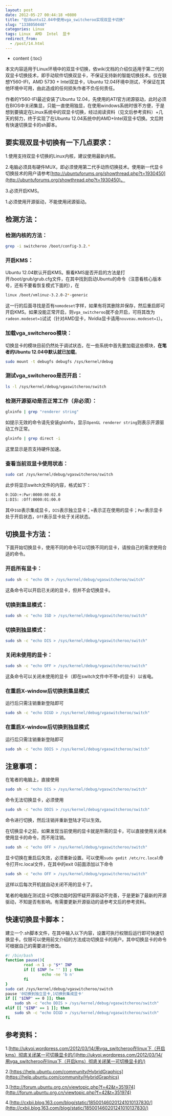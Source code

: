 ```yaml
---
layout: post
date: 2012-05-27 00:44:18 +0800
title: "在Ubuntu12.04中使用vga_switcheroo实现双显卡切换"
slug: "1338050448"
categories: Linux
tags: Linux  AMD  Intel  显卡
redirect_from:
  - /post/14.html
---
```

* content
{:toc}

本文内容适用于Linux环境中的双显卡切换，依wiki文档的介绍仅适用于第二代的双显卡切换技术，即手动软件切换双显卡，不保证支持新的智能切换技术。仅在联想Y560-IFI，AMD 5730 + Intel双显卡，Ubuntu 12.04环境中测试，不保证在其他环境中可用，由此造成的任何损失作者不负任何责任。
<!--more-->

作者的Y560-IFI最近安装了Ubuntu 12.04，先使用的ATI官方闭源驱动，此时必须在BIOS中关闭集显，只能一直使用独显，在使用windows系统时很不方便，于是想到要搞定在Linux系统中的双显卡切换，经过阅读资料（见文后参考资料）+几天的努力，终于实现了在Ubuntu 12.04系统中的AMD+Intel双显卡切换。文后附有快速切换显卡的sh脚本。

## 要实现双显卡切换有一下几点要求：
1.使用支持双显卡切换的Linux内核，建议使用最新内核。

2.电脑必须具有硬件MUX，即必须使用第二代手动热切换技术。使用新一代显卡切换技术的用户请参考[http://ubuntuforums.org/showthread.php?t=1930450](http://ubuntuforums.org/showthread.php?t=1930450)。

3.必须开启KMS。

1.必须使用开源驱动，不能使用闭源驱动。

## 检测方法：
### 检测内核的方法：
```Bash
grep -i switcheroo /boot/config-3.2.*
```
### 开启KMS：
Ubuntu 12.04默认开启KMS。察看KMS是否开启的方法是打开/boot/grub/grub.cfg文件，在其中找到启动Ubuntu的命令（注意看核心版本号，还有不要看恢复模式下面的），在

```Bash
linux /boot/vmlinuz-3.2.0-2*-generic
```
这一行的后面寻找是否有`nomodeset`字样，如果有将其删除并保存，然后重启即可开启KMS。如果没能正常开启，则`vga_switcheroo`就不会开启，可将其改为`radeon.modeset=1`试试（针对AMD显卡，Nvidia显卡请用`nouveau.modeset=1`）。

### 加载vga_switcheroo模块：
切换显卡的模块目前仍然处于调试状态，在一些系统中首先要加载这些模块，**在笔者的Ubuntu 12.04中默认就已加载**。

```Bash
sudo mount -t debugfs debugfs /sys/kernel/debug
```
### 测试vga_switcheroo是否开启：
```Bash
ls -l /sys/kernel/debug/vgaswitcheroo/switch
```
### 检测开源驱动是否正常工作（非必须）：
```Bash
glxinfo | grep "renderer string"
```
 如提示无效的命令请先安装glxinfo，显示`OpenGL renderer string`则表示开源驱动工作正常。

```Bash
glxinfo | grep direct -i
```
 这里显示是否支持硬件加速。

### 查看当前双显卡使用状态：
```Bash
sudo cat /sys/kernel/debug/vgaswitcheroo/switch
```
此步将显示switch文件的内容，格式如下：

```Bash
0:IGD:+:Pwr:0000:00:02.0
1:DIS: :Off:0000:01:00.0
```
其中`IGD`表示集成显卡，`DIS`表示独立显卡；`+`表示正在使用的显卡；`Pwr`表示显卡处于开启状态，`Off`表示显卡处于关闭状态。

## 切换显卡方法：
下面开始切换显卡，使用不同的命令可以切换不同的显卡，请按自己的需求使用合适的命令。
### 开启所有显卡：
```Bash
sudo sh -c "echo ON > /sys/kernel/debug/vgaswitcheroo/switch"
```
这条命令可以开启已关闭的显卡，但并不会切换显卡。

### 切换到集显模式：
```Bash
sudo sh -c "echo IGD > /sys/kernel/debug/vgaswitcheroo/switch"
```
### 切换到独显模式：
```Bash
sudo sh -c "echo DIS > /sys/kernel/debug/vgaswitcheroo/switch"
```
### 关闭未使用的显卡：
```Bash
sudo sh -c "echo OFF > /sys/kernel/debug/vgaswitcheroo/switch"
```
这条命令可以关闭未使用的显卡（即在switch文件中不带`+`的显卡）以省电。

### 在重启X-window后切换到集显模式
运行后只需注销重新登陆即可
```Bash
sudo sh -c "echo DIGD > /sys/kernel/debug/vgaswitcheroo/switch"
```
### 在重启X-window后切换到独显模式
运行后只需注销重新登陆即可
```Bash
sudo sh -c "echo DDIS > /sys/kernel/debug/vgaswitcheroo/switch"
```
## 注意事项：
在笔者的电脑上，直接使用
```Bash
sudo sh -c "echo DIS > /sys/kernel/debug/vgaswitcheroo/switch"
```
命令无法切换显卡，必须使用
```Bash
sudo sh -c "echo DDIS > /sys/kernel/debug/vgaswitcheroo/switch"
```
命令进行切换，然后注销并重新登陆才可以生效。

在切换显卡之前，如果发现当前使用的显卡就是所需的显卡，可以直接使用关闭未使用显卡的命令，而不用注销。
```Bash
sudo sh -c "echo OFF > /sys/kernel/debug/vgaswitcheroo/switch"
```

显卡切换在重启后失效，必须重新设置。可以使用`sudo gedit /etc/rc.local`命令打开rc.local文件，在其中的exit 0前面添加以下命令
```Bash
sudo sh -c "echo OFF > /sys/kernel/debug/vgaswitcheroo/switch"
```
这样以后每次开机就自动关闭不用的显卡了。

笔者的电脑在测试显卡切换功能时因怀疑开源驱动不完善，于是更新了最新的开源驱动，不知是否有影响。有需要更新开源驱动的请参考文后的参考资料。

## 快速切换显卡脚本：
建立一个.sh脚本文件，在其中输入以下内容，设置可执行权限后运行即可快速切换显卡。仅限可以使用前文介绍的方法成功切换显卡的用户。其中切换显卡的命令可根据自己的需要进行修改。
```Bash
#! /bin/bash
function pause(){
        read -n 1 -p "$*" INP
        if [[ $INP != '' ]] ; then
                echo -ne 'b n'
        fi
}
sudo cat /sys/kernel/debug/vgaswitcheroo/switch
pause '0切换到独立显卡,1切换到集成显卡'
if [[ "$INP" == 0 ]]; then
    sudo sh -c "echo DDIS > /sys/kernel/debug/vgaswitcheroo/switch"
elif [[ "$INP" == 1 ]]; then
    sudo sh -c "echo DIGD > /sys/kernel/debug/vgaswitcheroo/switch"
fi
```
## 参考资料：
1.[http://ukyoi.wordpress.com/2012/03/14/用vga_switcheroo在linux下（开启kms）彻底关闭某一可切换显卡的/](http://ukyoi.wordpress.com/2012/03/14/用vga_switcheroo在linux下（开启kms）彻底关闭某一可切换显卡的/)

2.[https://help.ubuntu.com/community/HybridGraphics](https://help.ubuntu.com/community/HybridGraphics)

3.[http://forum.ubuntu.org.cn/viewtopic.php?f=42&t=351974](http://forum.ubuntu.org.cn/viewtopic.php?f=42&t=351974)

4.[http://cxbii.blog.163.com/blog/static/185001460201241010137830/](http://cxbii.blog.163.com/blog/static/185001460201241010137830/)
